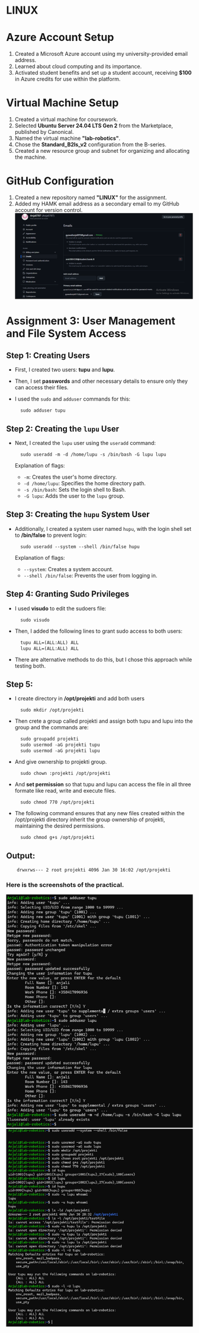 # LINUX
# Azure Account Setup  
1. Created a Microsoft Azure account using my university-provided email address.  
2. Learned about cloud computing and its importance.  
3. Activated student benefits and set up a student account, receiving **$100** in Azure credits for use within the platform.  

# Virtual Machine Setup  
1. Created a virtual machine for coursework.  
2. Selected **Ubuntu Server 24.04 LTS Gen 2** from the Marketplace, published by Canonical.  
3. Named the virtual machine **"lab-robotics"**.  
4. Chose the **Standard_B2ls_v2** configuration from the B-series.  
5. Created a new resource group and subnet for organizing and allocating the machine.  

# GitHub Configuration  
1. Created a new repository named **"LINUX"** for the assignment.  
2. Added my HAMK email address as a secondary email to my GitHub account for version control.  
![mail](image.png)




# Assignment 3: User Management and File System Access

## Step 1: Creating Users  
- First, I created two users: **tupu** and **lupu**.  
- Then, I set **passwords** and other necessary details to ensure only they can access their files.  
- I used the `sudo` and `adduser` commands for this:  

        sudo adduser tupu  

## Step 2: Creating the `lupu` User  
- Next, I created the `lupu` user using the `useradd` command:  

        sudo useradd -m -d /home/lupu -s /bin/bash -G lupu lupu  

  Explanation of flags:  
  - `-m`: Creates the user's home directory.  
  - `-d /home/lupu`: Specifies the home directory path.  
  - `-s /bin/bash`: Sets the login shell to Bash.  
  - `-G lupu`: Adds the user to the `lupu` group.  

## Step 3: Creating the `hupu` System User  
- Additionally, I created a system user named `hupu`, with the login shell set to **/bin/false** to prevent login:  

        sudo useradd --system --shell /bin/false hupu  

  Explanation of flags:  
  - `--system`: Creates a system account.  
  - `--shell /bin/false`: Prevents the user from logging in.  

## Step 4: Granting Sudo Privileges  
- I used **visudo** to edit the sudoers file:  

        sudo visudo  

- Then, I added the following lines to grant sudo access to both users:  

        tupu ALL=(ALL:ALL) ALL  
        lupu ALL=(ALL:ALL) ALL  

- There are alternative methods to do this, but I chose this approach while testing both.  


## Step 5:
- I create directory in **/opt/projekti** and add both users

        sudo mkdir /opt/projekti

- Then crete a group called projekti and assign both tupu and lupu into the group and the commands are:

        sudo groupadd projekti
        sudo usermod -aG projekti tupu
        sudo usermod -aG projekti lupu

- And give ownership to projekti group.

        sudo chown :projekti /opt/projekti

- And **set permission** so that tupu and lupu can access the file in all three formate like read, write and execute files.

        sudo chmod 770 /opt/projekti

- The following command ensures that any new files created within the /opt/projekti directory inherit the group ownership of projekti, maintaining the desired permissions.

        sudo chmod g+s /opt/projekti

## Output:

        drwxrws--- 2 root projekti 4096 Jan 30 16:02 /opt/projekti

### Here is the screenshots of the practical.
![alt text](image-3.png)
![alt text](image-4.png)
